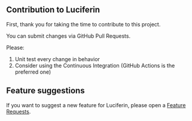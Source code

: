 ## Contribution to Luciferin

First, thank you for taking the time to contribute to this project.

You can submit changes via GitHub Pull Requests.

Please:

1. Unit test every change in behavior
2. Consider using the Continuous Integration (GitHub Actions is the preferred one)

## Feature suggestions

If you want to suggest a new feature for Luciferin, please open a [Feature Requests](https://github.com/sblantipodi/firefly_luciferin/issues).
